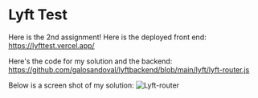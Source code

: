 # Lyft Test
Here is the 2nd assignment!
Here is the deployed front end: https://lyfttest.vercel.app/

Here's the code for my solution and the backend: https://github.com/galosandoval/lyftbackend/blob/main/lyft/lyft-router.js

Below is a screen shot of my solution:
![Lyft-router](https://user-images.githubusercontent.com/65971577/123020639-73190f80-d387-11eb-9158-60d1c3467aea.png)

